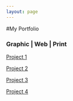 ```yaml
---
layout: page
---
```


#My Portfolio

### Graphic | Web | Print

[Project 1](http://kennygonzalez10.github.io/project-1)

[Project 2](http://kennygonzalez10.github.io/project-2)

[Project 3](http://kennygonzalez10.github.io/project-3)

[Project 4](http://kennygonzalez10.github.io/project-4)
